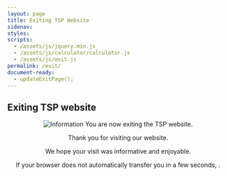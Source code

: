 ```yaml
---
layout: page
title: Exiting TSP Website
sidenav:
styles:
scripts:
  - /assets/js/jquery.min.js
  - /assets/js/calculator/calculator.js
  - /assets/js/exit.js
permalink: /exit/
document-ready:
  - updateExitPage();
---
```


##  Exiting TSP website  

<div align="center">
<img src="{{ site.baseurl }}/assets/img/icons/info.svg" alt="Information"> You are now exiting the TSP website.
<br>

Thank you for visiting our website.
<br>

We hope your visit was informative and enjoyable.
<br>

If your browser does not automatically transfer you in a few seconds,
<span id="offsiteLink"></span>.
</div>
